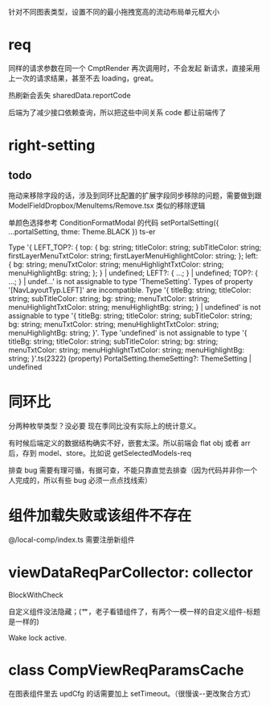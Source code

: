 针对不同图表类型，设置不同的最小拖拽宽高的流动布局单元框大小

# req

同样的请求参数在同一个 CmptRender 再次调用时，不会发起 新请求，直接采用上一次的请求结果，甚至不去 loading，great。

热刷新会丢失 sharedData.reportCode

后端为了减少接口依赖查询，所以把这些中间关系 code 都让前端传了

# right-setting

## todo

拖动来移除字段的话，涉及到同环比配置的扩展字段同步移除的问题，需要做到跟 ModelFieldDropbox/MenuItems/Remove.tsx 类似的移除逻辑

单颜色选择参考 ConditionFormatModal 的代码
setPortalSetting({ ...portalSetting, thme: Theme.BLACK }) ts-er

Type '{ LEFT_TOP?: { top: { bg: string; titleColor: string; subTitleColor: string; firstLayerMenuTxtColor: string; firstLayerMenuHighlightColor: string; }; left: { bg: string; menuTxtColor: string; menuHighlightTxtColor: string; menuHighlightBg: string; }; } | undefined; LEFT?: { ...; } | undefined; TOP?: { ...; } | undef...' is not assignable to type 'ThemeSetting'.
Types of property '[NavLayoutTyp.LEFT]' are incompatible.
Type '{ titleBg: string; titleColor: string; subTitleColor: string; bg: string; menuTxtColor: string; menuHighlightTxtColor: string; menuHighlightBg: string; } | undefined' is not assignable to type '{ titleBg: string; titleColor: string; subTitleColor: string; bg: string; menuTxtColor: string; menuHighlightTxtColor: string; menuHighlightBg: string; }'.
Type 'undefined' is not assignable to type '{ titleBg: string; titleColor: string; subTitleColor: string; bg: string; menuTxtColor: string; menuHighlightTxtColor: string; menuHighlightBg: string; }'.ts(2322)
(property) PortalSetting.themeSetting?: ThemeSetting | undefined

# 同环比

分两种枚举类型？没必要
现在季同比没有实际上的统计意义。

有时候后端定义的数据结构确实不好，嵌套太深。所以前端会 flat obj 或者 arr 后，存到 model、store。比如说 getSelectedModels-req

排查 bug 需要有理可循，有据可查，不能只靠直觉去排查（因为代码并非你一个人完成的，所以有些 bug 必须一点点找线索）

# 组件加载失败或该组件不存在

@/local-comp/index.ts 需要注册新组件

# viewDataReqParCollector: collector

BlockWithCheck

自定义组件没法隐藏；(艹，老子看错组件了，有两个一模一样的自定义组件-标题是一样的)

Wake lock active.

# class CompViewReqParamsCache

在图表组件里去 updCfg 的话需要加上 setTimeout。（很慢诶--更改聚合方式）
